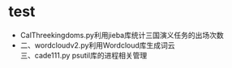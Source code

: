 # test
- CalThreekingdoms.py利用jieba库统计三国演义任务的出场次数      
- 二、wordcloudv2.py利用Wordcloud库生成词云    
 三、cade111.py psutil库的进程相关管理

